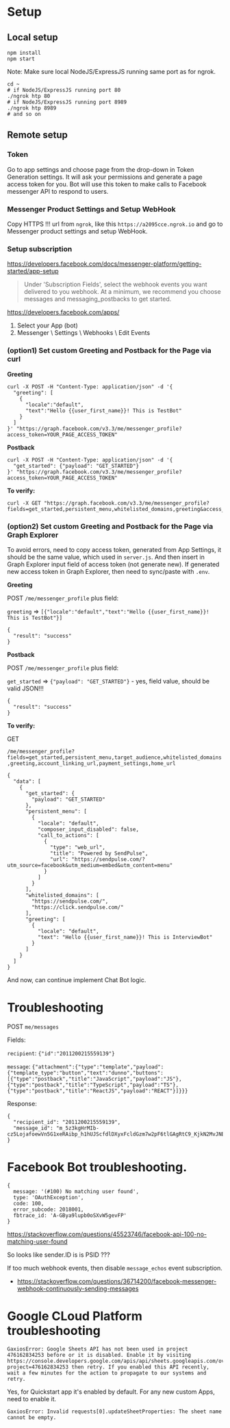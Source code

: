 # Setup

## Local setup

```
npm install
npm start
```

Note: Make sure local NodeJS/ExpressJS running same port as for ngrok.

```
cd ~
# if NodeJS/ExpressJS running port 80
./ngrok htp 80
# if NodeJS/ExpressJS running port 8989
./ngrok htp 8989
# and so on
```

## Remote setup

### Token
Go to app settings and choose page from the drop-down in Token Generation settings.
It will ask your permissions and generate a page access token for you.
Bot will use this token to make calls to Facebook messenger API to respond to users.

### Messenger Product Settings and Setup WebHook

Copy HTTPS !!! url from `ngrok`, like this `https://a2095cce.ngrok.io` and go to Messenger product settings and setup WebHook.

### Setup subscription

https://developers.facebook.com/docs/messenger-platform/getting-started/app-setup

> Under 'Subscription Fields', select the webhook events you want delivered to you webhook. At a minimum, we recommend you choose messages and messaging_postbacks to get started.

https://developers.facebook.com/apps/

1) Select your App (bot)
2) Messenger \ Settings \ Webhooks \ Edit Events

### (option1) Set custom Greeting and Postback for the Page via curl

**Greeting**

```
curl -X POST -H "Content-Type: application/json" -d '{
  "greeting": [
    {
      "locale":"default",
      "text":"Hello {{user_first_name}}! This is TestBot"
    }
  ]
}' "https://graph.facebook.com/v3.3/me/messenger_profile?access_token=YOUR_PAGE_ACCESS_TOKEN"
```

**Postback**

```
curl -X POST -H "Content-Type: application/json" -d '{
  "get_started": {"payload": "GET_STARTED"}
}' "https://graph.facebook.com/v3.3/me/messenger_profile?access_token=YOUR_PAGE_ACCESS_TOKEN"
```

**To verify:**

```
curl -X GET "https://graph.facebook.com/v3.3/me/messenger_profile?fields=get_started,persistent_menu,whitelisted_domains,greeting&access_token=YOUR_PAGE_ACCESS_TOKEN
```


### (option2) Set custom Greeting and Postback for the Page via Graph Explorer

To avoid errors, need to copy access token, generated from App Settings, it should be the same value, which used in `server.js`.
And then insert in Graph Explorer input field of access token (not generate new).
If generated new access token in Graph Explorer, then need to sync/paste with `.env`.

**Greeting**

POST `/me/messenger_profile` plus field:

`greeting` => `[{"locale":"default","text":"Hello {{user_first_name}}! This is TestBot"}]`

```
{
  "result": "success"
}
```

**Postback**

POST `/me/messenger_profile` plus field:

`get_started` => `{"payload": "GET_STARTED"}` - yes, field value, should be valid JSON!!!

```
{
  "result": "success"
}
```


**To verify:**

GET

`/me/messenger_profile?fields=get_started,persistent_menu,target_audience,whitelisted_domains,greeting,account_linking_url,payment_settings,home_url`


```
{
  "data": [
    {
      "get_started": {
        "payload": "GET_STARTED"
      },
      "persistent_menu": [
        {
          "locale": "default",
          "composer_input_disabled": false,
          "call_to_actions": [
            {
              "type": "web_url",
              "title": "Powered by SendPulse",
              "url": "https://sendpulse.com/?utm_source=facebook&utm_medium=embed&utm_content=menu"
            }
          ]
        }
      ],
      "whitelisted_domains": [
        "https://sendpulse.com/",
        "https://click.sendpulse.com/"
      ],
      "greeting": [
        {
          "locale": "default",
          "text": "Hello {{user_first_name}}! This is InterviewBot"
        }
      ]
    }
  ]
}
```

And now, can continue implement Chat Bot logic.


# Troubleshooting

POST `me/messages`

Fields:

`recipient`: `{"id":"2011200215559139"}`

`message`: `{"attachment":{"type":"template","payload":{"template_type":"button","text":"dunno","buttons":[{"type":"postback","title":"JavaScript","payload":"JS"},{"type":"postback","title":"TypeScript","payload":"TS"},{"type":"postback","title":"ReactJS","payload":"REACT"}]}}}`

Response:

```
{
  "recipient_id": "2011200215559139",
  "message_id": "m_5z3kgHrMIb-cz5LojafoewVn5G1xeRAibp_h1hUJScfdlDXyxFcldGzm7w2pF6tlGAgRtC9_KjkN2MvJNBt16w"
}
```


# Facebook Bot troubleshooting.

```
{
  message: '(#100) No matching user found',
  type: 'OAuthException',
  code: 100,
  error_subcode: 2018001,
  fbtrace_id: 'A-GBya9lupb0oSXvW5gevFP'
}
```

https://stackoverflow.com/questions/45523746/facebook-api-100-no-matching-user-found

So looks like sender.ID is is PSID ???


If too much webhook events, then disable `message_echos` event subscription.
- https://stackoverflow.com/questions/36714200/facebook-messenger-webhook-continuously-sending-messages


# Google CLoud Platform troubleshooting

```
GaxiosError: Google Sheets API has not been used in project 476162834253 before or it is disabled. Enable it by visiting https://console.developers.google.com/apis/api/sheets.googleapis.com/overview?project=476162834253 then retry. If you enabled this API recently, wait a few minutes for the action to propagate to our systems and retry.
```

Yes, for Quickstart app it's enabled by default. For any new custom Apps, need to enable it.


```
GaxiosError: Invalid requests[0].updateSheetProperties: The sheet name cannot be empty.
```

